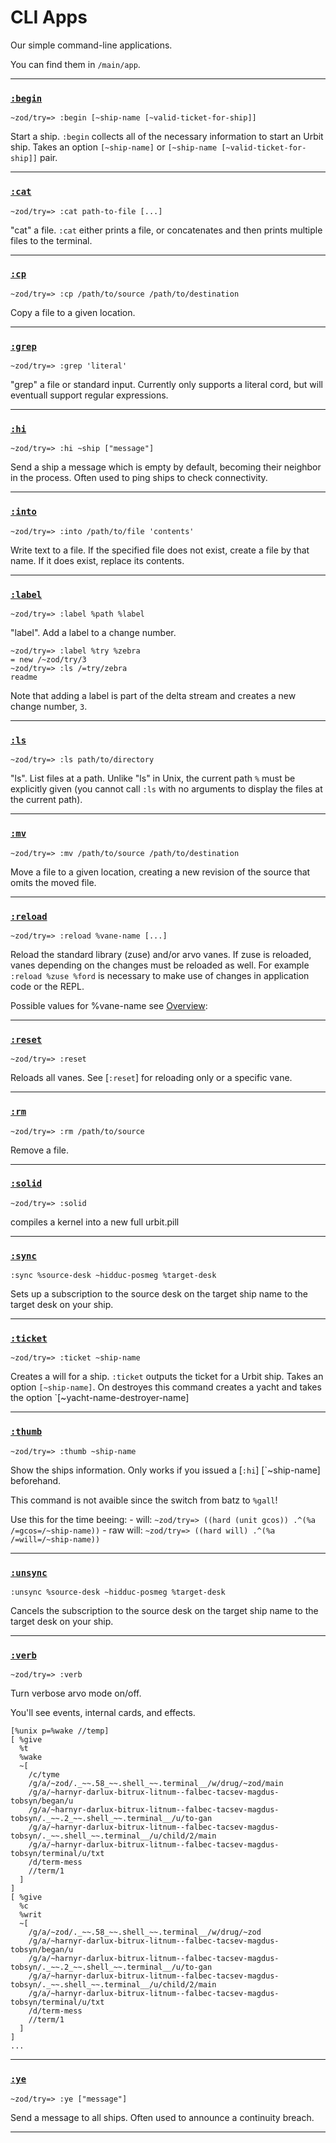 <div class="short">

CLI Apps
========

Our simple command-line applications.

You can find them in `/main/app`.

</div>

------------------------------------------------------------------------

### [`:begin`](#begin)

`~zod/try=> :begin [~ship-name [~valid-ticket-for-ship]]`

Start a ship. `:begin` collects all of the necessary information to
start an Urbit ship. Takes an option `[~ship-name]` or
`[~ship-name [~valid-ticket-for-ship]]` pair.

------------------------------------------------------------------------

### [`:cat`](#cat)

`~zod/try=> :cat path-to-file [...]`

"cat" a file. `:cat` either prints a file, or concatenates and then
prints multiple files to the terminal.

------------------------------------------------------------------------

### [`:cp`](#cp)

`~zod/try=> :cp /path/to/source /path/to/destination`

Copy a file to a given location.

------------------------------------------------------------------------

### [`:grep`](#grep)

`~zod/try=> :grep 'literal'`

"grep" a file or standard input. Currently only supports a literal cord, 
but will eventuall support regular expressions.

------------------------------------------------------------------------

### [`:hi`](#hi)

`~zod/try=> :hi ~ship ["message"]`

Send a ship a message which is empty by default, becoming their neighbor
in the process. Often used to ping ships to check connectivity.

------------------------------------------------------------------------

### [`:into`](#into)

`~zod/try=> :into /path/to/file 'contents'`

Write text to a file. If the specified file does not exist, create a
file by that name. If it does exist, replace its contents.

------------------------------------------------------------------------

### [`:label`](#label)

`~zod/try=> :label %path %label`

"label". Add a label to a change number.

    ~zod/try=> :label %try %zebra
    = new /~zod/try/3
    ~zod/try=> :ls /=try/zebra
    readme

Note that adding a label is part of the delta stream and creates a new
change number, `3`.

------------------------------------------------------------------------

### [`:ls`](#ls)

`~zod/try=> :ls path/to/directory`

"ls". List files at a path. Unlike "ls" in Unix, the current path `%`
must be explicitly given (you cannot call `:ls` with no arguments to
display the files at the current path).

------------------------------------------------------------------------

### [`:mv`](#mv)

`~zod/try=> :mv /path/to/source /path/to/destination`

Move a file to a given location, creating a new revision of the source
that omits the moved file.

------------------------------------------------------------------------

### [`:reload`](#reload)

`~zod/try=> :reload %vane-name [...]`

Reload the standard library (zuse) and/or arvo vanes. If zuse is
reloaded, vanes depending on the changes must be reloaded as well. For
example `:reload %zuse %ford` is necessary to make use of changes in
application code or the REPL.

Possible values for %vane-name see [Overview](overview "overview"):

------------------------------------------------------------------------

### [`:reset`](#reset)

`~zod/try=> :reset`

Reloads all vanes. See [`:reset`] for reloading only or a specific vane.

------------------------------------------------------------------------

### [`:rm`](#rm)

`~zod/try=> :rm /path/to/source`

Remove a file.

------------------------------------------------------------------------

### [`:solid`](#solid)

`~zod/try=> :solid`

compiles a kernel into a new full urbit.pill

------------------------------------------------------------------------

### [`:sync`](#sync)

`:sync %source-desk ~hidduc-posmeg %target-desk`

Sets up a subscription to the source desk on the target ship name to the
target desk on your ship.

------------------------------------------------------------------------

### [`:ticket`](#ticket)

`~zod/try=> :ticket ~ship-name`

Creates a will for a ship. `:ticket` outputs the ticket for a Urbit
ship. Takes an option `[~ship-name]`. On destroyes this command creates
a yacht and takes the option \`[\~yacht-name-destroyer-name]

------------------------------------------------------------------------

### [`:thumb`](#thumb)

`~zod/try=> :thumb ~ship-name`

Show the ships information. Only works if you issued a [`:hi`]
[\`\~ship-name] beforehand.

This command is not avaible since the switch from batz to `%gall`!

Use this for the time beeing: - will:
`~zod/try=> ((hard (unit gcos)) .^(%a /=gcos=/~ship-name))` - raw will:
`~zod/try=> ((hard will) .^(%a /=will=/~ship-name))`

------------------------------------------------------------------------

### [`:unsync`](#unsync)

`:unsync %source-desk ~hidduc-posmeg %target-desk`

Cancels the subscription to the source desk on the target ship name to
the target desk on your ship.

------------------------------------------------------------------------

### [`:verb`](#verb)

`~zod/try=> :verb`

Turn verbose arvo mode on/off.

You'll see events, internal cards, and effects.

    [%unix p=%wake //temp]
    [ %give
      %t
      %wake
      ~[
        /c/tyme
        /g/a/~zod/._~~.58_~~.shell_~~.terminal__/w/drug/~zod/main
        /g/a/~harnyr-darlux-bitrux-litnum--falbec-tacsev-magdus-tobsyn/began/u
        /g/a/~harnyr-darlux-bitrux-litnum--falbec-tacsev-magdus-tobsyn/._~~.2_~~.shell_~~.terminal__/u/to-gan
        /g/a/~harnyr-darlux-bitrux-litnum--falbec-tacsev-magdus-tobsyn/._~~.shell_~~.terminal__/u/child/2/main
        /g/a/~harnyr-darlux-bitrux-litnum--falbec-tacsev-magdus-tobsyn/terminal/u/txt
        /d/term-mess
        //term/1
      ]
    ]
    [ %give
      %c
      %writ
      ~[
        /g/a/~zod/._~~.58_~~.shell_~~.terminal__/w/drug/~zod
        /g/a/~harnyr-darlux-bitrux-litnum--falbec-tacsev-magdus-tobsyn/began/u
        /g/a/~harnyr-darlux-bitrux-litnum--falbec-tacsev-magdus-tobsyn/._~~.2_~~.shell_~~.terminal__/u/to-gan
        /g/a/~harnyr-darlux-bitrux-litnum--falbec-tacsev-magdus-tobsyn/._~~.shell_~~.terminal__/u/child/2/main
        /g/a/~harnyr-darlux-bitrux-litnum--falbec-tacsev-magdus-tobsyn/terminal/u/txt
        /d/term-mess
        //term/1
      ]
    ]
    ...

------------------------------------------------------------------------

### [`:ye`](#ye)

`~zod/try=> :ye ["message"]`

Send a message to all ships. Often used to announce a continuity breach.

------------------------------------------------------------------------
